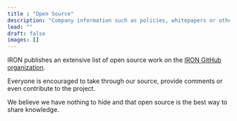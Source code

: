 ```yaml
---
title : "Open Source"
description: "Company information such as policies, whitepapers or other documents."
lead: ""
draft: false
images: []
---
```



IRON publishes an extensive list of open source work on the [IRON GitHub organization](https://github.com/iron-security/).

Everyone is encouraged to take through our source, provide comments or even contribute to the project.

We believe we have nothing to hide and that open source is the best way to share knowledge.

